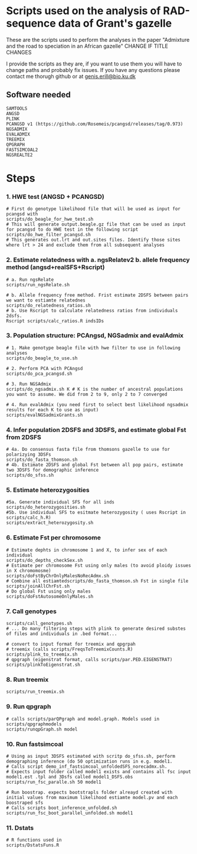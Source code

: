 # Scripts used on the analysis of RAD-sequence data of Grant's gazelle

These are the scripts used to perform the analyses in the paper "Admixture and the road to speciation in an African gazelle" CHANGE IF TITLE CHANGES

I provide the scripts as they are, if you want to use them you will have to change paths and probably fix issues. If you have any questions please contact me thorugh github or at genis.erill@bio.ku.dk

## Software needed

```
SAMTOOLS
ANGSD
PLINK
PCANGSD v1 (https://github.com/Rosemeis/pcangsd/releases/tag/0.973)
NGSADMIX
EVALADMIX
TREEMIX
QPGRAPH
FASTSIMCOAL2
NGSREALTE2
```

# Steps

### 1. HWE test (ANGSD + PCANGSD)


```
# First do genotype likelihood file that will be used as input for pcangsd with
scripts/do_beagle_for_hwe_test.sh
# This will generate output.beagle.gz file that can be used as input for pcangsd to do HWE test in the following script
scripts/do_hwe_filter_pcangsd.sh
# This generates out.lrt and out.sites files. Identify those sites where lrt > 24 and exclude them from all subsequent analyses
```


### 2. Estimate relatedness with a. ngsRelatev2 b. allele frequency method (angsd+realSFS+Rscript)

```
# a. Run ngsRelate
scripts/run_ngsRelate.sh

# b. Allele frequency free method. Frist estimate 2DSFS between pairs we want to estiamte relatednes
scripts/do_relatedness_ratios.sh
# b. Use Rscript to calculate relatedness ratios from individuals 2dsfs. 
Rscript scripts/calc_ratios.R indsIDs
```


### 3. Population structure: PCAngsd, NGSadmix and evalAdmix

```
# 1. Make genotype beagle file with hwe filter to use in following analyses
scripts/do_beagle_to_use.sh

# 2. Perform PCA with PCAngsd
scripts/do_pca_pcangsd.sh

# 3. Run NGSAdmix
scripts/do_ngsadmix.sh K # K is the number of ancestral populations you want to assume. We did from 2 to 9, only 2 to 7 converged

# 4. Run evalAdmix (you need first to select best likelihood ngsadmix results for each K to use as input)
scripts/evalNGSadmixGrants.sh
```

### 4. Infer population 2DSFS and 3DSFS, and estimate global Fst from 2DSFS
```
# 4a. Do consensus fasta file from thomsons gazelle to use for polarizying 3DSFs
scripts/do_fasta_thomson.sh
# 4b. Estimate 2DSFS and global Fst between all pop pairs, estimate two 3DSFS for demographic inference
scripts/do_sfss.sh

```

### 5. Estimate heterozygosities

```
#5a. Generate individual SFS for all inds
scripts/do_heterozygosities.sh
#5b. Use individual SFS to esitmate heterozygosity ( uses Rscript in scripts/calc_h.R) 
scripts/extract_heterozygosity.sh
```

### 6. Estimate Fst per chromosome

```
# Estimate dephts in chromosome 1 and X, to infer sex of each individual
scripts/do_depths_checkSex.sh
# Estimate per chromosome Fst using only males (to avoid ploidy issues in X chromomosme)
scripts/doFstByChrOnlyMalesNoRecAdmx.sh
# Combine all estiamtedscripts/do_fasta_thomson.sh Fst in single file
scripts/joinAllChrFst.sh
# Do global Fst using only males
scripts/doFstAutosomeOnlyMales.sh
```

### 7. Call genotypes
```
scripts/call_genotypes.sh
# ... Do many filtering steps with plink to generate desired substes of files and individuals in .bed format...

# convert to input format for treemix and qpgrpah
# treemix (calls scripts/FreqsToTreemixCounts.R)
scripts/plink_to_treemix.sh 
# qpgraph (eigenstrat format, calls scripts/par.PED.EIGENSTRAT)
scripts/plinkToEigenstrat.sh
```

### 8. Run treemix

```
scripts/run_treemix.sh
```


### 9. Run qpgraph

```
# calls scripts/parQPgraph and model.graph. Models used in scripts/qpgraphmodels
scripts/runqpGraph.sh model 

```


### 10. Run fastsimcoal

```
# Using as input 3DSFS estimated with scritp do_sfss.sh, perform demographing inference (do 50 optimization runs in e.g. model1.
# Calls script demo_inf_fastsimcoal_unfoldedSFS_norecadmx.sh.
# Expects input folder called model1 exists and contains all fsc input model1.est .tpl and 3Dsfs called model1_DSFS.obs
scripts/run_fsc_paralle.sh 50 model1

# Run boostrap. expects bootstrapls folder alreayd created with initial values from maximum likelihood estiamte model.pv and each boostraped sfs
# Calls scripts boot_inference_unfolded.sh
scripts/run_fsc_boot_parallel_unfolded.sh model1

```


### 11. Dstats

```
# R functions used in
scripts/DstatsFuns.R

```
